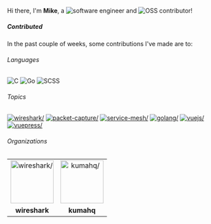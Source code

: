 Hi there, I'm **Mike**, a ![software engineer](https://img.shields.io/static/v1?style=flat-square&label=&message=software%20engineer&color=navy) and ![OSS contributor](https://img.shields.io/static/v1?style=flat-square&label=&message=OSS%20contributor&color=navy)!

##### Contributed

In the past couple of weeks, some contributions I've made are to:

###### Languages

![C](https://img.shields.io/static/v1?logo=C&logoColor=%23fff&style=flat-square&label=&message=C&color=%23555555) ![Go](https://img.shields.io/static/v1?logo=Go&logoColor=%23fff&style=flat-square&label=&message=Go&color=%2300ADD8) ![SCSS](https://img.shields.io/static/v1?logo=SCSS&logoColor=%23fff&style=flat-square&label=&message=SCSS&color=%23c6538c)

###### Topics

<a href="https://github.com/topics/wireshark"><img src="https://img.shields.io/static/v1?style=flat-square&label=&message=wireshark&color=blue" alt=wireshark/></a> <a href="https://github.com/topics/packet-capture"><img src="https://img.shields.io/static/v1?style=flat-square&label=&message=packet-capture&color=blue" alt=packet-capture/></a> <a href="https://github.com/topics/service-mesh"><img src="https://img.shields.io/static/v1?style=flat-square&label=&message=service-mesh&color=blue" alt=service-mesh/></a> <a href="https://github.com/topics/golang"><img src="https://img.shields.io/static/v1?style=flat-square&label=&message=golang&color=blue" alt=golang/></a> <a href="https://github.com/topics/vuejs"><img src="https://img.shields.io/static/v1?style=flat-square&label=&message=vuejs&color=blue" alt=vuejs/></a> <a href="https://github.com/topics/vuepress"><img src="https://img.shields.io/static/v1?style=flat-square&label=&message=vuepress&color=blue" alt=vuepress/></a>

###### Organizations


<table>
  <tbody>
    <tr>
    <td align="center"><a href="https://github.com/wireshark"><img width="100" src="https://avatars.githubusercontent.com/u/6233056?v=4" alt=wireshark/></a></td>
<td align="center"><a href="https://github.com/kumahq"><img width="100" src="https://avatars.githubusercontent.com/u/67433617?v=4" alt=kumahq/></a></td>
    </tr>
    <tr>
    <td align="center"><strong>wireshark</strong></td>
<td align="center"><strong>kumahq</strong></td>
    </tr>
  </tbody>
</table>


